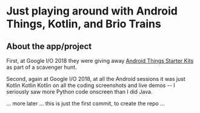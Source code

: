 # Just playing around with Android Things, Kotlin, and Brio Trains

## About the app/project

First, at Google I/O 2018 they were giving away 
[Android Things Starter Kits](https://androidthings.withgoogle.com/#!/kits/starter-kit) as part of a scavenger hunt.

Second, again at Google I/O 2018, at all the Android sessions it was just Kotlin Kotlin Kotlin on all the coding
screenshots and live demos -- I seriously saw more Python code onscreen than I did Java.

... more later ... this is just the first commit, to create the repo ...
